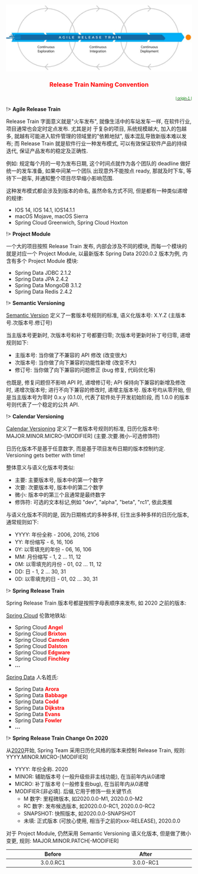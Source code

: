 <center>

![release](../../media/wikipedia/release.png ':size=30%')

### <font color=red>Release Train Naming Convention</font> <!-- {docsify-ignore} -->
</center>

<p align="right">
<a href="https://developer.aliyun.com/article/778402" target="_blank"> 
<font face="Arial" color="green" size="1">| origin-1 |</font>  
</a>
</p>

!> **Agile Release Train**

Release Train 字面意义就是"火车发布", 就像生活中的车站发车一样, 在软件行业, 项目通常也会定时定点发布. 尤其是对
于复杂的项目, 系统规模越大, 加入的包越多, 就越有可能进入软件管理的领域里的"依赖地狱", 版本混乱导致新版本难以发
布; 而 Release Train 就是软件行业一种发布模式, 可以有效保证软件产品的持续迭代, 保证产品发布的稳定及正确性.

例如: 规定每个月的一号为发布日期, 这个时间点就作为各个团队的 deadline 做好统一的发车准备, 如果中间某一个团队
出现意外不能按点 ready, 那就及时下车, 等待下一趟车, 并通知整个项目尽早缩小影响范围.

这种发布模式都会涉及到版本的命名, 虽然命名方式不同, 但是都有一种类似递增的规律:
- IOS 14, IOS 14.1, IOS14.1.1
- macOS Mojave, macOS Sierra
- Spring Cloud Greenwich, Spring Cloud Hoxton

!> **Project Module**

一个大的项目按照 Release Train 发布, 内部会涉及不同的模块, 而每一个模块的就是对应一个 Project Module, 
以最新版本 Spring Data 2020.0.2 版本为例, 内含有多个 Project Module 模块: 
- Spring Data JDBC 2.1.2
- Spring Data JPA 2.4.2
- Spring Data MongoDB 3.1.2
- Spring Data Redis 2.4.2

!> **Semantic Versioning**

[Semantic Version][1] 定义了一套版本号规则的标准, 语义化版本号: X.Y.Z (主版本号.次版本号.修订号)

当主版本号更新时, 次版本号和补丁号都要归零; 次版本号更新时补丁号归零, 递增规则如下: 
- 主版本号: 当你做了不兼容的 API 修改 (改变很大)
- 次版本号: 当你做了向下兼容的功能性新增 (改变不大)
- 修订号: 当你做了向下兼容的问题修正 (bug 修复, 代码优化等)

也既是, 修复问题但不影响 API 时, 递增修订号; API 保持向下兼容的新增及修改时, 递增次版本号; 
进行不向下兼容的修改时, 递增主版本号. 版本号均从零开始, 但是当主版本号为零时 0.x.y (0.1.0), 
代表了软件处于开发初始阶段, 而 1.0.0 的版本号则代表了一个稳定的公共 API.

!> **Calendar Versioning**

[Calendar Versioning][2] 定义了一套版本号规则的标准, 日历化版本号: MAJOR.MINOR.MICRO-[MODIFIER] (主要.次要.微小-可选修饰符)

日历化版本不是基于任意数字, 而是基于项目发布日期的版本控制约定. Versioning gets better with time!

整体意义与语义化版本号类似:
- 主要: 主要版本号, 版本中的第一个数字
- 次要: 次要版本号, 版本中的第二个数字
- 微小: 版本中的第三个且通常是最终数字
- 修饰符: 可选的文本标记,例如 "dev", "alpha", "beta", "rc1", 依此类推

与语义化版本不同的是, 因为日期格式的多种多样, 衍生出多种多样的日历化版本, 通常规则如下:
- YYYY: 年份全称 - 2006, 2016, 2106
- YY: 年份缩写 - 6, 16, 106
- 0Y: 以零填充的年份 - 06, 16, 106
- MM: 月份缩写 - 1, 2 ... 11, 12
- 0M: 以零填充的月份 - 01, 02 ... 11, 12
- DD: 日 - 1, 2 ... 30, 31
- 0D: 以零填充的日 - 01, 02 ... 30, 31

!> **Spring Release Train**

Spring Release Train 版本号都是按照字母表顺序来发布, 如 2020 之前的版本:

[Spring Cloud][3] 伦敦地铁站: 

- Spring Cloud **<font color=red>Angel</font>**
- Spring Cloud **<font color=red>Brixton</font>**
- Spring Cloud **<font color=red>Camden</font>**
- Spring Cloud **<font color=red>Dalston</font>**
- Spring Cloud **<font color=red>Edgware</font>**
- Spring Cloud **<font color=red>Finchley</font>**
- **...**

[Spring Data][4] 人名姓氏:

- Spring Data **<font color=red>Arora</font>**  
- Spring Data **<font color=red>Babbage</font>**  
- Spring Data **<font color=red>Codd</font>**  
- Spring Data **<font color=red>Dijkstra</font>**  
- Spring Data **<font color=red>Evans</font>**  
- Spring Data **<font color=red>Fowler</font>**  
- **...**

!> **Spring Release Train Change On 2020**

从[2020][5]开始, Spring Team 采用日历化风格的版本来控制 Release Train, 规则: YYYY.MINOR.MICRO-[MODIFIER]
- YYYY: 年份全称. 2020
- MINOR: 辅助版本号 (一般升级些非主线功能), 在当前年内从0递增
- MICRO: 补丁版本号 (一般修复些bug), 在当前年内从0递增
- MODIFIER:[非必填]. 后缀,它用于修饰一些关键节点
  - M 数字: 里程碑版本, 如2020.0.0-M1, 2020.0.0-M2
  - RC 数字: 发布候选版本, 如2020.0.0-RC1, 2020.0.0-RC2
  - SNAPSHOT: 快照版本, 如2020.0.0-SNAPSHOT
  - 未填: 正式版本 (可放心使用, 相当于之前的xxx-RELEASE), 2020.0.0
    
对于 Project Module, 仍然采用 Semantic Versioning 语义化版本, 但是做了微小变更, 规则: MAJOR.MINOR.PATCH[-MODIFIER]
<style>
table th:first-of-type {
    width: 7cm;
}
table th:nth-of-type(2) {
    width: 7cm;
    width: 7cm;
}
</style>
| Before      | After     |
| :----:      | :----:    |
| 3.0.0.RC1   | 3.0.0-RC1 |

[1]: https://semver.org/ "语义化版本"
[2]: https://calver.org/ "日历化版本"
[3]: https://spring.io/projects/spring-cloud#learn "spring-cloud"
[4]: https://spring.io/projects/spring-data#learn "spring-data"
[5]: https://github.com/spring-cloud/spring-cloud-release/wiki/Release-Train-Naming-Convention "naming-change"